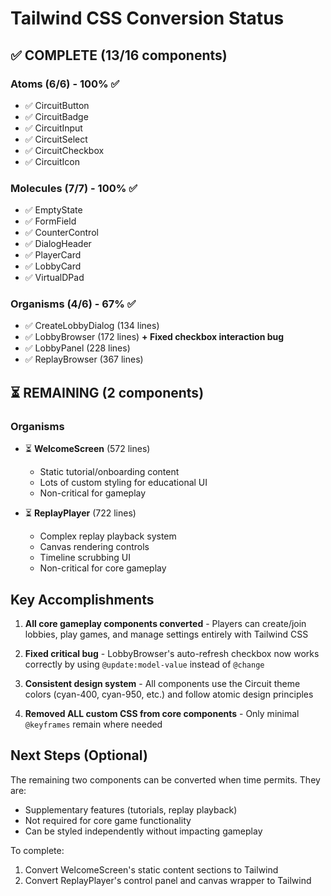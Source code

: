 # Tailwind CSS Conversion Status

## ✅ COMPLETE (13/16 components)

### Atoms (6/6) - 100% ✅
- ✅ CircuitButton
- ✅ CircuitBadge  
- ✅ CircuitInput
- ✅ CircuitSelect
- ✅ CircuitCheckbox
- ✅ CircuitIcon

### Molecules (7/7) - 100% ✅
- ✅ EmptyState
- ✅ FormField
- ✅ CounterControl
- ✅ DialogHeader
- ✅ PlayerCard
- ✅ LobbyCard
- ✅ VirtualDPad

### Organisms (4/6) - 67% ✅
- ✅ CreateLobbyDialog (134 lines)
- ✅ LobbyBrowser (172 lines) **+ Fixed checkbox interaction bug**
- ✅ LobbyPanel (228 lines)
- ✅ ReplayBrowser (367 lines)

## ⏳ REMAINING (2 components)

### Organisms
- ⏳ **WelcomeScreen** (572 lines)
  - Static tutorial/onboarding content
  - Lots of custom styling for educational UI
  - Non-critical for gameplay

- ⏳ **ReplayPlayer** (722 lines)
  - Complex replay playback system
  - Canvas rendering controls
  - Timeline scrubbing UI
  - Non-critical for core gameplay

## Key Accomplishments

1. **All core gameplay components converted** - Players can create/join lobbies, play games,
and manage settings entirely with Tailwind CSS

2. **Fixed critical bug** - LobbyBrowser's auto-refresh checkbox now works correctly by using
`@update:model-value` instead of `@change`

3. **Consistent design system** - All components use the Circuit theme colors (cyan-400,
cyan-950, etc.) and follow atomic design principles

4. **Removed ALL custom CSS from core components** - Only minimal `@keyframes` remain where needed

## Next Steps (Optional)

The remaining two components can be converted when time permits. They are:
- Supplementary features (tutorials, replay playback)
- Not required for core game functionality
- Can be styled independently without impacting gameplay

To complete:
1. Convert WelcomeScreen's static content sections to Tailwind
2. Convert ReplayPlayer's control panel and canvas wrapper to Tailwind
